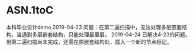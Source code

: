 # ASN.1toC
本科毕业设计demo
2019-04-23  问题：在第二遍扫描中，无法处理多层嵌套结构，当遇到多层嵌套结构，只能处理最里层。
2019-04-24  已解决4-23的问题。但第二遍扫描尚未完成，还需在原嵌套结构处，插入一个新的节点标记。
